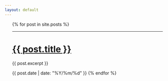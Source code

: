 ```yaml
---
layout: default
---
```


<ul class="posts">
{% for post in site.posts %}
  <hr>
  <h1><a href="{{ site.baseurl }}{{ post.url }}">{{ post.title }}</a></h1>
  <p>{{ post.excerpt }}</p>
  <span>{{ post.date | date: "%Y/%m/%d" }}</span>
  {% endfor %}
</ul>